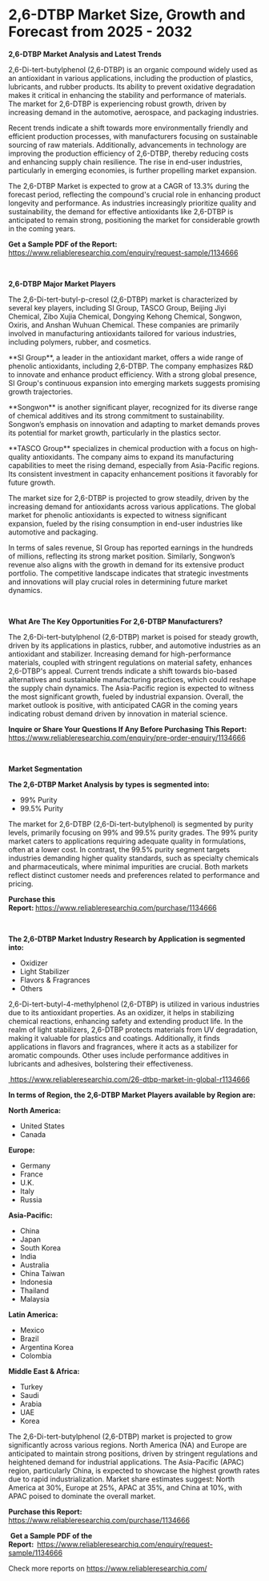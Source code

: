 <p><h1>2,6-DTBP Market Size, Growth and Forecast from 2025 - 2032</h1></p><p><strong>2,6-DTBP Market Analysis and Latest Trends</strong></p>
<p><p>2,6-Di-tert-butylphenol (2,6-DTBP) is an organic compound widely used as an antioxidant in various applications, including the production of plastics, lubricants, and rubber products. Its ability to prevent oxidative degradation makes it critical in enhancing the stability and performance of materials. The market for 2,6-DTBP is experiencing robust growth, driven by increasing demand in the automotive, aerospace, and packaging industries.</p><p>Recent trends indicate a shift towards more environmentally friendly and efficient production processes, with manufacturers focusing on sustainable sourcing of raw materials. Additionally, advancements in technology are improving the production efficiency of 2,6-DTBP, thereby reducing costs and enhancing supply chain resilience. The rise in end-user industries, particularly in emerging economies, is further propelling market expansion. </p><p>The 2,6-DTBP Market is expected to grow at a CAGR of 13.3% during the forecast period, reflecting the compound's crucial role in enhancing product longevity and performance. As industries increasingly prioritize quality and sustainability, the demand for effective antioxidants like 2,6-DTBP is anticipated to remain strong, positioning the market for considerable growth in the coming years.</p></p>
<p><strong>Get a Sample PDF of the Report:&nbsp;</strong> <a href="https://www.reliableresearchiq.com/enquiry/request-sample/1134666?utm_campaign=2325&utm_medium=2&utm_source=Github&utm_content=ia&utm_term=25032025&utm_id=26-dtbp">https://www.reliableresearchiq.com/enquiry/request-sample/1134666</a></p>
<p>&nbsp;</p>
<p><strong>2,6-DTBP Major Market Players</strong></p>
<p><p>The 2,6-Di-tert-butyl-p-cresol (2,6-DTBP) market is characterized by several key players, including SI Group, TASCO Group, Beijing Jiyi Chemical, Zibo Xujia Chemical, Dongying Kehong Chemical, Songwon, Oxiris, and Anshan Wuhuan Chemical. These companies are primarily involved in manufacturing antioxidants tailored for various industries, including polymers, rubber, and cosmetics.</p><p>**SI Group**, a leader in the antioxidant market, offers a wide range of phenolic antioxidants, including 2,6-DTBP. The company emphasizes R&D to innovate and enhance product efficiency. With a strong global presence, SI Group's continuous expansion into emerging markets suggests promising growth trajectories.</p><p>**Songwon** is another significant player, recognized for its diverse range of chemical additives and its strong commitment to sustainability. Songwon’s emphasis on innovation and adapting to market demands proves its potential for market growth, particularly in the plastics sector.</p><p>**TASCO Group** specializes in chemical production with a focus on high-quality antioxidants. The company aims to expand its manufacturing capabilities to meet the rising demand, especially from Asia-Pacific regions. Its consistent investment in capacity enhancement positions it favorably for future growth.</p><p>The market size for 2,6-DTBP is projected to grow steadily, driven by the increasing demand for antioxidants across various applications. The global market for phenolic antioxidants is expected to witness significant expansion, fueled by the rising consumption in end-user industries like automotive and packaging.</p><p>In terms of sales revenue, SI Group has reported earnings in the hundreds of millions, reflecting its strong market position. Similarly, Songwon’s revenue also aligns with the growth in demand for its extensive product portfolio. The competitive landscape indicates that strategic investments and innovations will play crucial roles in determining future market dynamics.</p></p>
<p>&nbsp;</p>
<p><strong>What Are The Key Opportunities For 2,6-DTBP Manufacturers?</strong></p>
<p><p>The 2,6-Di-tert-butylphenol (2,6-DTBP) market is poised for steady growth, driven by its applications in plastics, rubber, and automotive industries as an antioxidant and stabilizer. Increasing demand for high-performance materials, coupled with stringent regulations on material safety, enhances 2,6-DTBP's appeal. Current trends indicate a shift towards bio-based alternatives and sustainable manufacturing practices, which could reshape the supply chain dynamics. The Asia-Pacific region is expected to witness the most significant growth, fueled by industrial expansion. Overall, the market outlook is positive, with anticipated CAGR in the coming years indicating robust demand driven by innovation in material science.</p></p>
<p><strong>Inquire or Share Your Questions If Any Before Purchasing This Report:</strong> <a href="https://www.reliableresearchiq.com/enquiry/pre-order-enquiry/1134666?utm_campaign=2325&utm_medium=2&utm_source=Github&utm_content=ia&utm_term=25032025&utm_id=26-dtbp">https://www.reliableresearchiq.com/enquiry/pre-order-enquiry/1134666</a></p>
<p>&nbsp;</p>
<p><strong>Market Segmentation</strong></p>
<p><strong>The 2,6-DTBP Market Analysis by types is segmented into:</strong></p>
<p><ul><li>99% Purity</li><li>99.5% Purity</li></ul></p>
<p><p>The market for 2,6-DTBP (2,6-Di-tert-butylphenol) is segmented by purity levels, primarily focusing on 99% and 99.5% purity grades. The 99% purity market caters to applications requiring adequate quality in formulations, often at a lower cost. In contrast, the 99.5% purity segment targets industries demanding higher quality standards, such as specialty chemicals and pharmaceuticals, where minimal impurities are crucial. Both markets reflect distinct customer needs and preferences related to performance and pricing.</p></p>
<p><strong>Purchase this Report:&nbsp;</strong><a href="https://www.reliableresearchiq.com/purchase/1134666?utm_campaign=2325&utm_medium=2&utm_source=Github&utm_content=ia&utm_term=25032025&utm_id=26-dtbp">https://www.reliableresearchiq.com/purchase/1134666</a></p>
<p>&nbsp;</p>
<p><strong>The 2,6-DTBP Market Industry Research by Application is segmented into:</strong></p>
<p><ul><li>Oxidizer</li><li>Light Stabilizer</li><li>Flavors & Fragrances</li><li>Others</li></ul></p>
<p><p>2,6-Di-tert-butyl-4-methylphenol (2,6-DTBP) is utilized in various industries due to its antioxidant properties. As an oxidizer, it helps in stabilizing chemical reactions, enhancing safety and extending product life. In the realm of light stabilizers, 2,6-DTBP protects materials from UV degradation, making it valuable for plastics and coatings. Additionally, it finds applications in flavors and fragrances, where it acts as a stabilizer for aromatic compounds. Other uses include performance additives in lubricants and adhesives, bolstering their effectiveness.</p></p>
<p><a href="https://www.reliableresearchiq.com/26-dtbp-market-in-global-r1134666?utm_campaign=2325&utm_medium=2&utm_source=Github&utm_content=ia&utm_term=25032025&utm_id=26-dtbp">&nbsp;https://www.reliableresearchiq.com/26-dtbp-market-in-global-r1134666</a></p>
<p><strong>In terms of Region, the 2,6-DTBP Market Players available by Region are:</strong></p>
<p>
    <p> <strong> North America: </strong>
        <ul>
            <li>United States</li>
            <li>Canada</li>
        </ul>
        </p> 
    <p> <strong> Europe: </strong>
        <ul>
            <li>Germany</li>
            <li>France</li>
            <li>U.K.</li>
            <li>Italy</li>
            <li>Russia</li>
        </ul>
        </p> 
    <p> <strong> Asia-Pacific: </strong>
        <ul>
            <li>China</li>
            <li>Japan</li>
            <li>South Korea</li>
            <li>India</li>
            <li>Australia</li>
            <li>China Taiwan</li>
            <li>Indonesia</li>
            <li>Thailand</li>
            <li>Malaysia</li>
        </ul>
        </p> 
    <p> <strong> Latin America: </strong>
        <ul>
            <li>Mexico</li>
            <li>Brazil</li>
            <li>Argentina Korea</li>
            <li>Colombia</li>
        </ul>
        </p> 
    <p> <strong> Middle East & Africa: </strong>
        <ul>
            <li>Turkey</li>
            <li>Saudi</li>
            <li>Arabia</li>
            <li>UAE</li>
            <li>Korea</li>
        </ul>
    </p>
    </p>
<p><p>The 2,6-Di-tert-butylphenol (2,6-DTBP) market is projected to grow significantly across various regions. North America (NA) and Europe are anticipated to maintain strong positions, driven by stringent regulations and heightened demand for industrial applications. The Asia-Pacific (APAC) region, particularly China, is expected to showcase the highest growth rates due to rapid industrialization. Market share estimates suggest: North America at 30%, Europe at 25%, APAC at 35%, and China at 10%, with APAC poised to dominate the overall market.</p></p>
<p><strong>Purchase this Report: </strong><a href="https://www.reliableresearchiq.com/purchase/1134666?utm_campaign=2325&utm_medium=2&utm_source=Github&utm_content=ia&utm_term=25032025&utm_id=26-dtbp">https://www.reliableresearchiq.com/purchase/1134666</a></p>
<p>&nbsp;<strong>Get a Sample PDF of the Report:&nbsp;&nbsp;</strong><a href="https://www.reliableresearchiq.com/enquiry/request-sample/1134666?utm_campaign=2325&utm_medium=2&utm_source=Github&utm_content=ia&utm_term=25032025&utm_id=26-dtbp">https://www.reliableresearchiq.com/enquiry/request-sample/1134666</a></p>
<p><strong></strong></p>
<p>Check more reports on <a href="https://www.reliableresearchiq.com/?utm_campaign=2325&utm_medium=2&utm_source=Github&utm_content=ia&utm_term=25032025&utm_id=26-dtbp">https://www.reliableresearchiq.com/</a></p>